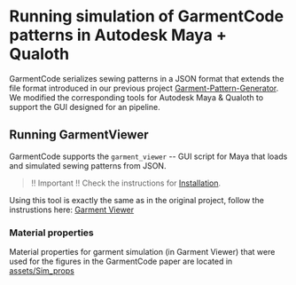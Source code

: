 # Running simulation of GarmentCode patterns in Autodesk Maya + Qualoth

GarmentCode serializes sewing patterns in a JSON format that extends the file format introduced in our previous project [Garment-Pattern-Generator](https://github.com/maria-korosteleva/Garment-Pattern-Generator/). We modified the corresponding tools for Autodesk Maya & Qualoth to support the GUI designed for an pipeline.

## Running GarmentViewer

GarmentCode supports the `garment_viewer` -- GUI script for Maya that loads and simulated sewing patterns from JSON. 

> !! Important !! Check the instructions for [Installation](Installation.md).

Using this tool is exactly the same as in the original project, follow the instrustions here: [Garment Viewer](https://github.com/maria-korosteleva/Garment-Pattern-Generator/blob/master/docs/Setting_up_generator.md#preview-your-setup-in-garmentviewer-gui)


### Material properties

Material properties for garment simulation (in Garment Viewer) that were used for the figures in the GarmentCode paper are located in [assets/Sim_props](../assets/Sim_props)